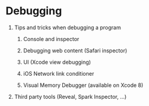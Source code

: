 # Debugging

1. Tips and tricks when debugging a program

    1. Console and inspector

    2. Debugging web content (Safari inspector)

    3. UI (Xcode view debugging)

    4. iOS Network link conditioner
    
    5. Visual Memory Debugger (available on Xcode 8)

2. Third party tools (Reveal, Spark Inspector, …)